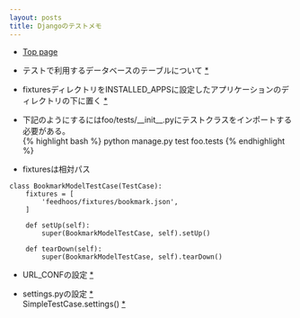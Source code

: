 ```yaml
---
layout: posts
title: Djangoのテストメモ 
---
```

* [Top page](https://docs.djangoproject.com/en/dev/topics/testing/)

* テストで利用するデータベースのテーブルについて [*](https://docs.djangoproject.com/en/1.8/topics/testing/overview/#the-test-database)    

* fixturesディレクトリをINSTALLED_APPSに設定したアプリケーションのディレクトリの下に置く [*](https://docs.djangoproject.com/en/1.8/topics/testing/tools/#fixture-loading)   

* 下記のようにするにはfoo/tests/\_\_init\_\_.pyにテストクラスをインポートする必要がある。   
{% highlight bash %}
python manage.py test foo.tests 
{% endhighlight %}

* fixturesは相対パス    
```
class BookmarkModelTestCase(TestCase):
    fixtures = [
        'feedhoos/fixtures/bookmark.json',
    ]

    def setUp(self):
        super(BookmarkModelTestCase, self).setUp()

    def tearDown(self):
        super(BookmarkModelTestCase, self).tearDown()
```

* URL_CONFの設定 [*](https://docs.djangoproject.com/en/stable/topics/testing/tools/#urlconf-configuration)    
    
* settings.pyの設定 [*](https://docs.djangoproject.com/en/stable/topics/testing/tools/#overriding-settings)    
SimpleTestCase.settings() [*](https://docs.djangoproject.com/en/stable/topics/testing/tools/#overriding-settings)   
    

